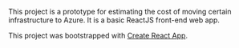 This project is a prototype for estimating the cost of moving certain infrastructure to Azure. It is a basic ReactJS front-end web app.

This project was bootstrapped with [Create React App](https://github.com/facebook/create-react-app).